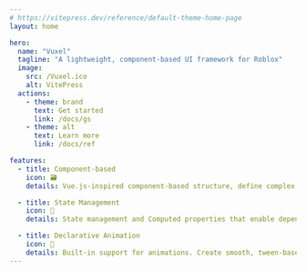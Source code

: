 ```yaml
---
# https://vitepress.dev/reference/default-theme-home-page
layout: home

hero:
  name: "Vuxel"
  tagline: "A lightweight, component-based UI framework for Roblox"
  image:
    src: /Vuxel.ico
    alt: VitePress
  actions:
    - theme: brand
      text: Get started
      link: /docs/gs
    - theme: alt
      text: Learn more
      link: /docs/ref

features:
  - title: Component-based
    icon: 🗃️
    details: Vue.js-inspired component-based structure, define complex UIs using declarative templates and nested structures.

  - title: State Management
    icon: 📖
    details: State management and Computed properties that enable dependency tracking and memoization.

  - title: Declarative Animation
    icon: 🕺
    details: Built-in support for animations. Create smooth, tween-based animations for UI elements with a single function.
---
```


